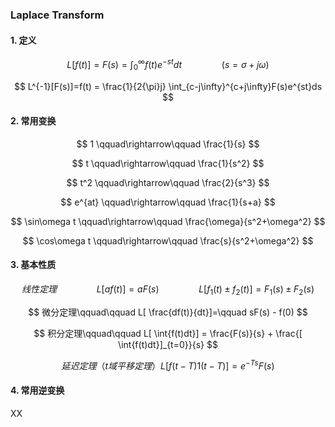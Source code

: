 ### Laplace Transform

#### 1. 定义

$$
L[f(t)] = F(s) = \int_{0}^{\infty}f(t)e^{-st}dt
\qquad \qquad (s=\sigma + j\omega)
$$

$$
L^{-1}[F(s)]=f(t) = \frac{1}{2{\pi}j} \int_{c-j\infty}^{c+j\infty}F(s)e^{st}ds 
$$

#### 2. 常用变换


$$
1  \qquad\rightarrow\qquad    \frac{1}{s}
$$

$$
t    \qquad\rightarrow\qquad    \frac{1}{s^2}
$$

$$
t^2    \qquad\rightarrow\qquad    \frac{2}{s^3}
$$

$$
e^{at}    \qquad\rightarrow\qquad    \frac{1}{s+a}
$$

$$
\sin\omega t    \qquad\rightarrow\qquad    \frac{\omega}{s^2+\omega^2}
$$

$$
\cos\omega t \qquad\rightarrow\qquad \frac{s}{s^2+\omega^2}
$$



#### 3. 基本性质

$$
线性定理\qquad\qquad
L[af(t)]=aF(s)\qquad\qquad
L[f_1(t)±f_2(t)]=F_1(s)±F_2(s)
$$

$$
微分定理\qquad\qquad
L[ \frac{df(t)}{dt}]=\qquad sF(s) - f(0)
$$

$$
积分定理\qquad\qquad
L[ \int{f(t)dt}] = \frac{F(s)}{s} + \frac{[ \int{f(t)dt}]_{t=0}}{s} 
$$

$$
延迟定理（t域平移定理）
L[f(t-T)1(t-T)]=e^{-Ts}F(s)
$$


#### 4. 常用逆变换





XX




